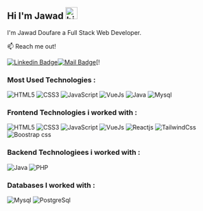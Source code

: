 ## Hi I'm Jawad  <img src="https://user-images.githubusercontent.com/1303154/88677602-1635ba80-d120-11ea-84d8-d263ba5fc3c0.gif" width="28px" height="28px" alt="hi">

I'm Jawad Doufare a Full Stack Web Developer.

:mailbox: Reach me out!

[![Linkedin Badge](https://img.shields.io/badge/-Jawad-0e76a8?style=flat&labelColor=0e76a8&logo=linkedin&logoColor=white)](https://www.linkedin.com/in/jawad-doufare-a240ba233/)[![Mail Badge](https://img.shields.io/badge/-doufarejawad23-c0392b?style=flat&labelColor=c0392b&logo=gmail&logoColor=white)](mailto:doufarejawad23@gmail.com)[!

### Most Used Technologies :
![HTML5](https://img.shields.io/badge/html5-%23E34F26.svg?style=for-the-badge&logo=html5&logoColor=white)  ![CSS3](https://img.shields.io/badge/css3-%231572B6.svg?style=for-the-badge&logo=css3&logoColor=white) ![JavaScript](https://img.shields.io/badge/javascript-%23FFE953.svg?style=for-the-badge&logo=javascript&logoColor=black)  ![VueJs](https://img.shields.io/badge/vuejs-%23Clojure.svg?style=for-the-badge&logo=vue.js&logoColor=white) ![Java](https://img.shields.io/badge/java-%23ED8B00.svg?style=for-the-badge&logo=java&logoColor=white) ![Mysql](https://img.shields.io/badge/mysql-%23DC322F.svg?style=for-the-badge&logo=mysql&logoColor=blue)
### Frontend Technologies i worked with :
![HTML5](https://img.shields.io/badge/html5-%23E34F26.svg?style=for-the-badge&logo=html5&logoColor=white)  ![CSS3](https://img.shields.io/badge/css3-%231572B6.svg?style=for-the-badge&logo=css3&logoColor=white) ![JavaScript](https://img.shields.io/badge/javascript-%23FFE953.svg?style=for-the-badge&logo=javascript&logoColor=black)  ![VueJs](https://img.shields.io/badge/vuejs-%23Clojure.svg?style=for-the-badge&logo=vue.js&logoColor=white)  ![Reactjs](https://img.shields.io/badge/react-%23276DC3.svg?style=for-the-badge&logo=react&logoColor=white)  ![TailwindCss](https://img.shields.io/badge/Tailwind_css-%23008080.svg?style=for-the-badge&logo=tailwindcss&logoColor=white)  ![Boostrap css](https://img.shields.io/badge/boostrap_css-%23276DC3.svg?style=for-the-badge&logo=boostrapcss&logoColor=white)
### Backend Technologiees i worked with : 
![Java](https://img.shields.io/badge/java-%23ED8B00.svg?style=for-the-badge&logo=java&logoColor=white) ![PHP](https://img.shields.io/badge/php-%2339457E.svg?style=for-the-badge&logo=php&logoColor=white)
### Databases I worked with :
![Mysql](https://img.shields.io/badge/mysql-%23DC322F.svg?style=for-the-badge&logo=mysql&logoColor=white) ![PostgreSql](https://img.shields.io/badge/postgresql-%231572B6.svg?style=for-the-badge&logo=postgresql&logoColor=white)
